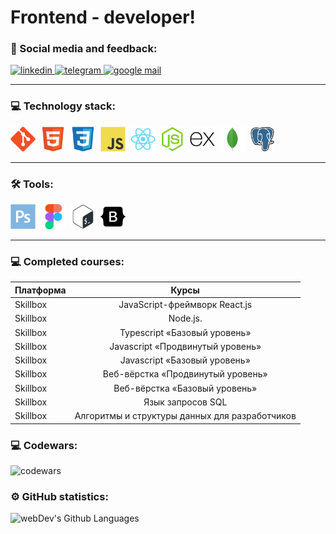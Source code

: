 # Frontend - developer!



### 🤝 Social media and feedback:

  <div id="badges">
    <a href="https://www.linkedin.com/in/ayun-sh-51473a26b/" target="_blank">
      <img src="https://cdn-icons-png.flaticon.com/512/2504/2504799.png" width="40" height="40" alt="linkedin" />
    </a>
    <a href="https://t.me/userf1ame" target="_blank">
      <img src="https://cdn-icons-png.flaticon.com/512/2111/2111646.png" width="40" height="40" alt="telegram" />
    </a>
      <a href="shakhgiriev.feedback@gmail.com" target="_blank">
      <img src="https://cdn-icons-png.flaticon.com/512/720/720277.png" width="40" height="40" alt="google mail" />
    </a>
  </div>

---

### 💻 Technology stack:

<div>
  <img src="https://github.com/devicons/devicon/blob/master/icons/git/git-original.svg" title="git" alt="git" width="40" height="40"/>&nbsp;
  <img src="https://github.com/devicons/devicon/blob/master/icons/html5/html5-original.svg" title="html5" alt="html5" width="40" height="40"/>&nbsp;
  <img src="https://github.com/devicons/devicon/blob/master/icons/css3/css3-original.svg" title="css" alt="css" width="40" height="40"/>&nbsp;
  <img src="https://github.com/devicons/devicon/blob/master/icons/javascript/javascript-original.svg" title="javascript" alt="javascript" width="40" height="40"/>&nbsp;
  <img src="https://github.com/devicons/devicon/blob/master/icons/react/react-original.svg" title="reactjs" alt="reactjs" width="40" height="40"/>&nbsp;
  <img src="https://github.com/devicons/devicon/blob/master/icons/nodejs/nodejs-original.svg" title="nodejs" alt="nodejs" width="40" height="40"/>&nbsp;
  <img src="https://github.com/devicons/devicon/blob/master/icons/express/express-original.svg" title="express" alt="express" width="40" height="40"/>&nbsp;
  <img src="https://github.com/devicons/devicon/blob/master/icons/mongodb/mongodb-original.svg" title="mongodb" alt="mongodb" width="40" height="40"/>&nbsp;
  <img src="https://github.com/devicons/devicon/blob/master/icons/postgresql/postgresql-original.svg" title="postgresql" alt="postgresql" width="40" height="40"/>&nbsp;
</div>

---

### 🛠 Tools:

<div>
  <img src="https://github.com/devicons/devicon/blob/master/icons/photoshop/photoshop-plain.svg" title="photoshop" alt="photoshop" width="40" height="40"/>&nbsp;
  <img src="https://github.com/devicons/devicon/blob/master/icons/figma/figma-original.svg" title="figma" alt="figma" width="40" height="40"/>&nbsp;
  <img src="https://github.com/devicons/devicon/blob/master/icons/bash/bash-plain.svg" title="bash" alt="bash" width="40" height="40"/>&nbsp;
  <img src="https://github.com/devicons/devicon/blob/master/icons/bootstrap/bootstrap-plain.svg" title="bootstrap" alt="bootstrap" width="40" height="40"/>&nbsp;
 </div>

---

### 💻 Completed courses:

| Платформа |                     Курсы                      |
| --------- | :--------------------------------------------: |
| Skillbox  |         JavaScript-фреймворк React.js          |
| Skillbox  |                    Node.js.                    |
| Skillbox  |          Typescript «Базовый уровень»          |
| Skillbox  |        Javascript «Продвинутый уровень»        |
| Skillbox  |          Javascript «Базовый уровень»          |
| Skillbox  |       Веб-вёрстка «Продвинутый уровень»        |
| Skillbox  |         Веб-вёрстка «Базовый уровень»          |
| Skillbox  |               Язык запросов SQL                |
| Skillbox  | Алгоритмы и структуры данных для разработчиков |

### 💻 Codewars:

![codewars](https://www.codewars.com/users/krizz155/badges/large)

### ⚙️ GitHub statistics:

<table align="left">
      <img width="100%" height="195px" align="right" alt="webDev's Github Languages" src="https://github-readme-stats-sigma-five.vercel.app/api/top-langs/?username=AyubCompetitor&layout=compact&theme=vision-friendly-dark" />
</table>
